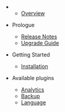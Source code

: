 - 
    - [Overview](overview.md)
- Prologue
    - [Release Notes](releases.md)
    - [Upgrade Guide](upgrade.md)
- Getting Started
    - [Installation](installation.md)
    
- Available plugins
    - [Analytics](plugin-analytics.md)
    - [Backup](plugin-backup.md)
    - [Language](plugin-language.md)
